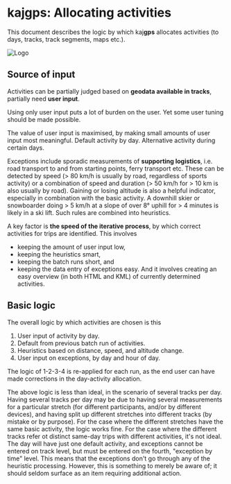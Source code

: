 # kaj**gps**: Allocating activities

This document describes the logic by which kaj**gps** allocates activities 
(to days, tracks, track segments, maps etc.).

![Logo](https://lh3.googleusercontent.com/-KouDlj6ewlQ/VTUaFSBIlHI/AAAAAAAAUu0/WDKwZf2NXO8/s288/kajgps-green.png)

## Source of input

Activities can be partially judged based on **geodata available in tracks**, 
partially need **user input**.

Using only user input puts a lot of burden on the user. Yet some user tuning 
should be made possible.

The value of user input is maximised, by making small amounts of user input 
most meaningful. Default activity by day. Alternative activity during certain 
days. 

Exceptions include sporadic measurements of **supporting logistics**, i.e. 
road transport to and from starting points, ferry transport etc. These 
can be detected by speed (> 80 km/h is usually by road, regardless of 
sports activity) or a combination of speed and duration (> 50 km/h 
for > 10 km is also usually by road). Gaining or losing altitude is 
also a helpful indicator, especially in combination with the basic activity. 
A downhill skier or snowboarder doing > 5 km/h at a slope of over 8° uphill 
for > 4 minutes is likely in a ski lift. Such rules are combined into 
heuristics.

A key factor is **the speed of the iterative process**, by which correct 
activities for trips are identified. This involves
* keeping the amount of user input low, 
* keeping the heuristics smart, 
* keeping the batch runs short, and 
* keeping the data entry of exceptions easy. 
And it involves creating an easy overview (in both HTML and KML) of currently 
determined activities.

## Basic logic

The overall logic by which activities are chosen is this

1. User input of activity by day. 
2. Default from previous batch run of activities.
3. Heuristics based on distance, speed, and altitude change.
4. User input on exceptions, by day and hour of day.

The logic of 1-2-3-4 is re-applied for each run, as the end user can have 
made corrections in the day-activity allocation.

The above logic is less than ideal, in the scenario of several tracks per 
day. Having several tracks per day may be due to having several measurements 
for a particular stretch (for different participants, and/or by different 
devices), and having split up different stretches into different tracks (by 
mistake or by purpose). For the case where the different stretches have the 
same basic activity, the logic works fine. For the case where the different 
tracks refer ot distinct same-day trips with different activities, it's not 
ideal. The day will have just one default activity, and exceptions cannot be 
entered on track level, but must be entered on the fourth, "exception by time" 
level. This means that the exceptions don't go through any of the heuristic 
processing. However, this is something to merely be aware of; it should seldom 
surface as an item requiring additional action.